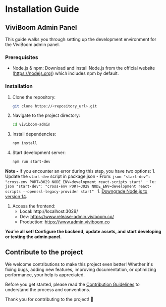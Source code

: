 # Installation Guide 
## ViviBoom Admin Panel
This guide walks you through setting up the development environment for the ViviBoom admin panel.

### Prerequisites
- Node.js & npm: Download and install Node.js from the official website (https://nodejs.org/) which includes npm by default.

### Installation
1. Clone the repository:
    ```bash
    git clone https://<repository_url>.git
    ```
1. Navigate to the project directory:
    ```bash
    cd viviboom-admin
    ```
1. Install dependencies:
    ```bash
    npm install
    ```
1. Start development server:
    ```bash
    npm run start-dev
    ```
 **Note -** If you encounter an error during this step, you have two options:
    1. Update the `start-dev` script in package.json
        - From:
            ```json
            "start-dev": "cross-env PORT=3029 NODE_ENV=development react-scripts start"
            ```
        - To:
            ```json
            "start-dev": "cross-env PORT=3029 NODE_ENV=development react-scripts --openssl-legacy-provider start"
            ```
    1. [Downgrade Node.js to version 14](https://github.com/VIVIBOOMOpenSource/VIVIBOOMOpenSource/blob/main/nodejs-downgrade.md).
1. Access the frontend:
    - Local: http://localhost:3029/
    - Dev: https://www.release-admin.viviboom.co/
    - Production: https://www.admin.viviboom.co

**You’re all set! Configure the backend, update assets, and start developing or testing the admin panel.**

## Contribute to the project
We welcome contributions to make this project even better! Whether it's fixing bugs, adding new features, improving documentation, or optimizing performance, your help is appreciated.

Before you get started, please read the [Contribution Guidelines](https://github.com/VIVIBOOMOpenSource/VIVIBOOMOpenSource/blob/main/contribution.md) to understand the process and conventions.

Thank you for contributing to the project! 🚀
